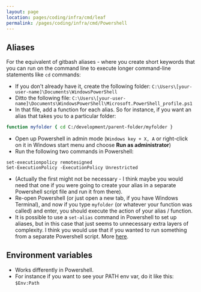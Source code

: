 ```yaml
---
layout: page
location: pages/coding/infra/cmd/leaf
permalink: /pages/coding/infra/cmd/Powershell
---
```


## Aliases

For the equivalent of gitbash aliases - where you create short keywords that you can run on the command line to execute longer command-line statements like `cd` commands:

- If you don't already have it, create the following folder: `C:\Users\[your-user-name]\Documents\WindowsPowerShell`
- Ditto the following file: `C:\Users\[your-user-name]\Documents\WindowsPowerShell\Microsoft.PowerShell_profile.ps1`
- In that file, add a function for each alias. So for instance, if you want an alias that takes you to a particular folder:  

```bash
function myfolder { cd C:/development/parent-folder/myfolder }
```
- Open up Powershell in admin mode (`Windows key + X, A` or right-click on it in Windows start menu and choose **Run as administrator**)
- Run the following two commands in Powershell:  

```
set-executionpolicy remotesigned
Set-ExecutionPolicy -ExecutionPolicy Unrestricted
```
- (Actually the first might not be necessary - I think maybe you would need that one if you were going to create your alias in a separate Powershell script file and run it from there).  
- Re-open Powershell (or just open a new tab, if you have Windows Terminal), and now if you type `myfolder` (or whatever your function was called) and enter, you should execute the action of your alias / function.  
- It is possible to use a `set-alias` command in Powershell to set up aliases, but in this case that just seems to unnecessary extra layers of complexity. I think you would use that if you wanted to run something from a separate Powershell script. More [here](https://superuser.com/questions/516700/bash-aliases-equivalent-for-powershell).


## Environment variables

- Works differently in Powershell.
- For instance if you want to see your PATH env var, do it like this: `$Env:Path`